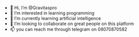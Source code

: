 - 👋 Hi, I’m @Gravitaspro
- 👀 I’m interested in learning programming
- 🌱 I’m currently learning artificial intelligence
- 💞️ I’m looking to collaborate on great people on this platform
- 📫 you can reach me through telegram on 08070870582

<!---
Gravitaspro/Gravitaspro is a ✨ special ✨ repository because its `README.md` (this file) appears on your GitHub profile.
You can click the Preview link to take a look at your changes.
---> 

